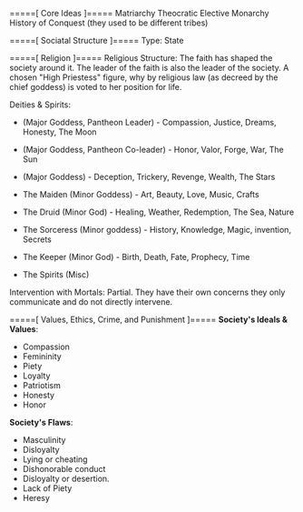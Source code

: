 =====[ Core Ideas ]===== Matriarchy
Theocratic
Elective Monarchy
History of Conquest (they used to be different tribes)

=====[ Sociatal Structure ]=====
Type: State

=====[ Religion ]=====
Religious Structure: The faith has shaped the society around it. The leader of the faith is also the leader of the society. A chosen "High Priestess" figure, why by religious law (as decreed by the chief goddess) is voted to her position for life.

Deities & Spirits:

- (Major Goddess, Pantheon Leader) - Compassion, Justice, Dreams, Honesty, The Moon
- (Major Goddess, Pantheon Co-leader) - Honor, Valor, Forge, War, The Sun
- (Major Goddess) - Deception, Trickery, Revenge, Wealth, The Stars

- The Maiden (Minor Goddess) - Art, Beauty, Love, Music, Crafts
- The Druid (Minor God) - Healing, Weather, Redemption, The Sea, Nature
- The Sorceress (Minor goddess) - History, Knowledge, Magic, invention, Secrets
- The Keeper (Minor God) - Birth, Death, Fate, Prophecy, Time

- The Spirits (Misc)

Intervention with Mortals: Partial. They have their own concerns they only communicate and do not directly intervene.

=====[ Values, Ethics, Crime, and Punishment ]=====
**Society's Ideals & Values**:

- Compassion
- Femininity
- Piety
- Loyalty
- Patriotism
- Honesty
- Honor

**Society's Flaws**:

- Masculinity
- Disloyalty
- Lying or cheating
- Dishonorable conduct
- Disloyalty or desertion.
- Lack of Piety
- Heresy
